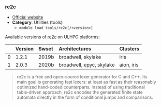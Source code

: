 ### [re2c](https://re2c.org/)

* [Official website](https://re2c.org/)
* __Category__: Utilities (tools)
    -  `module load tools/re2c[/<version>]`

Available versions of [re2c](https://re2c.org/) on ULHPC platforms:

|    | Version   | Swset   | Architectures            | Clusters   |
|---:|:----------|:--------|:-------------------------|:-----------|
|  0 | 1.2.1     | 2019b   | broadwell, skylake       | iris       |
|  1 | 2.0.3     | 2020b   | broadwell, epyc, skylake | aion, iris |

> re2c is a free and open-source lexer generator for C and C++. Its main goal is generating fast lexers: at least as fast as their reasonably optimized hand-coded counterparts. Instead of using traditional table-driven approach, re2c encodes the generated finite state automata directly in the form of conditional jumps and comparisons.
